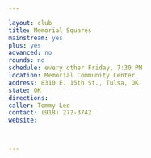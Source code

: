 ```yaml
---

layout: club
title: Memorial Squares
mainstream: yes
plus: yes
advanced: no
rounds: no
schedule: every other Friday, 7:30 PM
location: Memorial Community Center
address: 8310 E. 15th St., Tulsa, OK
state: OK
directions: 
caller: Tommy Lee
contact: (918) 272-3742
website: 



---
```


